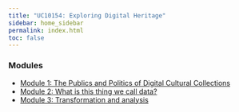 ```yaml
---
title: "UC10154: Exploring Digital Heritage" 
sidebar: home_sidebar
permalink: index.html
toc: false
---
```


### Modules

* [Module 1: The Publics and Politics of Digital Cultural Collections](module1-intro.html)
* [Module 2: What is this thing we call data?](module2-intro.html)
* [Module 3: Transformation and analysis](module3-intro.html)

